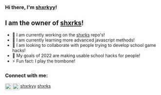 ### Hi there, I'm [shxrkyy]!

## I am the owner of [shxrks]!
- 🦈 I am currently working on the [shxrks] repo's!
- 🌱 I am currently learning more advanced javascript methods!
- 👫 I am looking to collaborate with people trying to develop school game hacks!
- 🎉 My goals of 2022 are making usable school hacks for people!
- ⚡ Fun fact: I play the trombone!

### Connect with me:

<img align="left" alt="shxrkyy.wordpress.com" width="22px" src="https://icon-library.com/images/white-globe-icon/white-globe-icon-24.jpg"/>[shxrkyy]
    <img align="left" alt="github.com/shxrks" width="22px" src="https://cdn-icons-png.flaticon.com/512/25/25231.png"/>[shxrks]





[shxrks]: https://github.com/shxrks
[python]: https://user-images.githubusercontent.com/86849180/155905880-62f436c0-0ded-4513-b240-1a11c50d8d09.png
[c#]: https://user-images.githubusercontent.com/86849180/155905910-f673049f-3b25-4bd0-8b95-fdf834e25b77.png
[html]: https://user-images.githubusercontent.com/86849180/155905923-64ffebff-5cd1-435e-9a69-4f71abaf538b.png
[css]: https://user-images.githubusercontent.com/86849180/155905939-286f8b71-39ca-4c9e-8ca5-43c4f3937f37.png
[js]: https://user-images.githubusercontent.com/86849180/155905965-a2005500-f09b-43ee-bc48-1c9c554398b6.png
[node-js]: https://user-images.githubusercontent.com/86849180/155905983-a6066ab1-6469-4b31-8ca4-dc25699a6e89.png
[shxrkyy]: https://shxrkyy.wordpress.com

